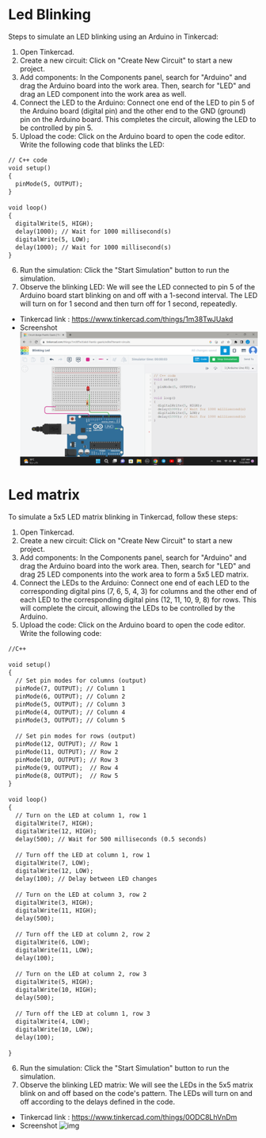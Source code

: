 # Led Blinking
Steps to simulate an LED blinking using an Arduino in Tinkercad:
1. Open Tinkercad.
2. Create a new circuit: Click on "Create New Circuit" to start a new project.
3. Add components: In the Components panel, search for "Arduino" and drag the Arduino board into the work area. Then, search for "LED" and drag an LED component into the work area as well.
4. Connect the LED to the Arduino: Connect one end of the LED to pin 5 of the Arduino board (digital pin) and the other end to the GND (ground) pin on the Arduino board. This completes the circuit, allowing the LED to be controlled by pin 5.
5. Upload the code: Click on the Arduino board to open the code editor. Write the following code that blinks the LED:
```
// C++ code
void setup()
{
  pinMode(5, OUTPUT);
}

void loop()
{
  digitalWrite(5, HIGH);
  delay(1000); // Wait for 1000 millisecond(s)
  digitalWrite(5, LOW);
  delay(1000); // Wait for 1000 millisecond(s)
}
```
6. Run the simulation: Click the "Start Simulation" button to run the simulation.
7. Observe the blinking LED: We will see the LED connected to pin 5 of the Arduino board start blinking on and off with a 1-second interval. The LED will turn on for 1 second and then turn off for 1 second, repeatedly.
- Tinkercad link : https://www.tinkercad.com/things/1m38TwJUakd
- Screenshot ![img](https://github.com/LatifahAbuhamamah/Led-Blinking-And-Led-Matrix/blob/main/Led-Screenshot.png)
# Led matrix
To simulate a 5x5 LED matrix blinking in Tinkercad, follow these steps:
1. Open Tinkercad.
2. Create a new circuit: Click on "Create New Circuit" to start a new project.
3. Add components: In the Components panel, search for "Arduino" and drag the Arduino board into the work area. Then, search for "LED" and drag 25 LED components into the work area to form a 5x5 LED matrix.
4. Connect the LEDs to the Arduino: Connect one end of each LED to the corresponding digital pins (7, 6, 5, 4, 3) for columns and the other end of each LED to the corresponding digital pins (12, 11, 10, 9, 8) for rows. This will complete the circuit, allowing the LEDs to be controlled by the Arduino.
5. Upload the code: Click on the Arduino board to open the code editor. Write the following code:
```
//C++

void setup()
{
  // Set pin modes for columns (output)
  pinMode(7, OUTPUT); // Column 1
  pinMode(6, OUTPUT); // Column 2
  pinMode(5, OUTPUT); // Column 3
  pinMode(4, OUTPUT); // Column 4
  pinMode(3, OUTPUT); // Column 5

  // Set pin modes for rows (output)
  pinMode(12, OUTPUT); // Row 1
  pinMode(11, OUTPUT); // Row 2
  pinMode(10, OUTPUT); // Row 3
  pinMode(9, OUTPUT);  // Row 4
  pinMode(8, OUTPUT);  // Row 5
}

void loop()
{
  // Turn on the LED at column 1, row 1
  digitalWrite(7, HIGH);
  digitalWrite(12, HIGH);
  delay(500); // Wait for 500 milliseconds (0.5 seconds)

  // Turn off the LED at column 1, row 1
  digitalWrite(7, LOW);
  digitalWrite(12, LOW);
  delay(100); // Delay between LED changes

  // Turn on the LED at column 3, row 2
  digitalWrite(3, HIGH);
  digitalWrite(11, HIGH);
  delay(500);

  // Turn off the LED at column 2, row 2
  digitalWrite(6, LOW);
  digitalWrite(11, LOW);
  delay(100);

  // Turn on the LED at column 2, row 3
  digitalWrite(5, HIGH);
  digitalWrite(10, HIGH);
  delay(500);

  // Turn off the LED at column 1, row 3
  digitalWrite(4, LOW);
  digitalWrite(10, LOW);
  delay(100);

}
```
6. Run the simulation: Click the "Start Simulation" button to run the simulation.
7. Observe the blinking LED matrix: We will see the LEDs in the 5x5 matrix blink on and off based on the code's pattern. The LEDs will turn on and off according to the delays defined in the code.
- Tinkercad link : https://www.tinkercad.com/things/0ODC8LhVnDm
- Screenshot ![img](      )




